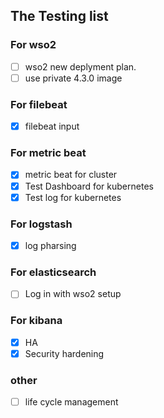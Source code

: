 ## The Testing list

### For wso2
- [ ] wso2 new deplyment plan.
- [ ] use private 4.3.0 image

### For filebeat
- [X] filebeat input

### For metric beat
- [X] metric beat for cluster 
- [X] Test Dashboard for kubernetes
- [X] Test log for kubernetes

### For logstash
- [X] log pharsing

### For elasticsearch
- [ ] Log in with wso2 setup

### For kibana
- [X] HA 
- [X] Security hardening

### other
- [ ] life cycle management